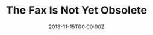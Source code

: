 ---
url: https://www.theatlantic.com/technology/archive/2018/11/why-people-still-use-fax-machines/576070/
title: The Fax Is Not Yet Obsolete
publication: The Atlantic
date: 2018-11-15T00:00:00Z  
image: ""

---